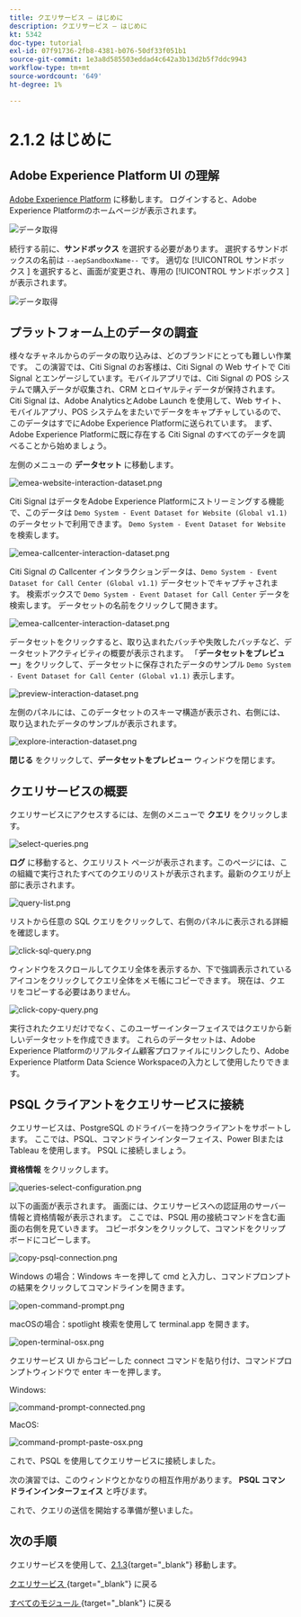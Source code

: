 ```yaml
---
title: クエリサービス – はじめに
description: クエリサービス – はじめに
kt: 5342
doc-type: tutorial
exl-id: 07f91736-2fb8-4381-b076-50df33f051b1
source-git-commit: 1e3a8d585503eddad4c642a3b13d2b5f7ddc9943
workflow-type: tm+mt
source-wordcount: '649'
ht-degree: 1%

---
```


# 2.1.2 はじめに

## Adobe Experience Platform UI の理解

[Adobe Experience Platform](https://experience.adobe.com/platform) に移動します。 ログインすると、Adobe Experience Platformのホームページが表示されます。

![データ取得](./../../../../modules/delivery-activation/datacollection/dc1.2/images/home.png)

続行する前に、**サンドボックス** を選択する必要があります。 選択するサンドボックスの名前は ``--aepSandboxName--`` です。 適切な [!UICONTROL  サンドボックス ] を選択すると、画面が変更され、専用の [!UICONTROL  サンドボックス ] が表示されます。

![データ取得](./../../../../modules/delivery-activation/datacollection/dc1.2/images/sb1.png)

## プラットフォーム上のデータの調査

様々なチャネルからのデータの取り込みは、どのブランドにとっても難しい作業です。 この演習では、Citi Signal のお客様は、Citi Signal の Web サイトで Citi Signal とエンゲージしています。モバイルアプリでは、Citi Signal の POS システムで購入データが収集され、CRM とロイヤルティデータが保持されます。 Citi Signal は、Adobe AnalyticsとAdobe Launch を使用して、Web サイト、モバイルアプリ、POS システムをまたいでデータをキャプチャしているので、このデータはすでにAdobe Experience Platformに送られています。 まず、Adobe Experience Platformに既に存在する Citi Signal のすべてのデータを調べることから始めましょう。

左側のメニューの **データセット** に移動します。

![emea-website-interaction-dataset.png](./images/emeawebsiteinteractiondataset.png)

Citi Signal はデータをAdobe Experience Platformにストリーミングする機能で、このデータは `Demo System - Event Dataset for Website (Global v1.1)` のデータセットで利用できます。 `Demo System - Event Dataset for Website` を検索します。

![emea-callcenter-interaction-dataset.png](./images/emeawebsiteinteractiondataset1.png)

Citi Signal の Callcenter インタラクションデータは、`Demo System - Event Dataset for Call Center (Global v1.1)` データセットでキャプチャされます。 検索ボックスで `Demo System - Event Dataset for Call Center` データを検索します。 データセットの名前をクリックして開きます。

![emea-callcenter-interaction-dataset.png](./images/emeacallcenterinteractiondataset.png)

データセットをクリックすると、取り込まれたバッチや失敗したバッチなど、データセットアクティビティの概要が表示されます。 「**データセットをプレビュー**」をクリックして、データセットに保存されたデータのサンプル `Demo System - Event Dataset for Call Center (Global v1.1)` 表示します。

![preview-interaction-dataset.png](./images/previewinteractiondataset.png)

左側のパネルには、このデータセットのスキーマ構造が表示され、右側には、取り込まれたデータのサンプルが表示されます。

![explore-interaction-dataset.png](./images/exploreinteractiondataset.png)

**閉じる** をクリックして、**データセットをプレビュー** ウィンドウを閉じます。

## クエリサービスの概要

クエリサービスにアクセスするには、左側のメニューで **クエリ** をクリックします。

![select-queries.png](./images/selectqueries.png)

**ログ** に移動すると、クエリリスト ページが表示されます。このページには、この組織で実行されたすべてのクエリのリストが表示されます。最新のクエリが上部に表示されます。

![query-list.png](./images/querylist.png)

リストから任意の SQL クエリをクリックして、右側のパネルに表示される詳細を確認します。

![click-sql-query.png](./images/clicksqlquery.png)

ウィンドウをスクロールしてクエリ全体を表示するか、下で強調表示されているアイコンをクリックしてクエリ全体をメモ帳にコピーできます。 現在は、クエリをコピーする必要はありません。

![click-copy-query.png](./images/clickcopyquery.png)

実行されたクエリだけでなく、このユーザーインターフェイスではクエリから新しいデータセットを作成できます。 これらのデータセットは、Adobe Experience Platformのリアルタイム顧客プロファイルにリンクしたり、Adobe Experience Platform Data Science Workspaceの入力として使用したりできます。

## PSQL クライアントをクエリサービスに接続

クエリサービスは、PostgreSQL のドライバーを持つクライアントをサポートします。 ここでは、PSQL、コマンドラインインターフェイス、Power BIまたは Tableau を使用します。 PSQL に接続しましょう。

**資格情報** をクリックします。

![queries-select-configuration.png](./images/queriesselectconfiguration.png)

以下の画面が表示されます。 画面には、クエリサービスへの認証用のサーバー情報と資格情報が表示されます。 ここでは、PSQL 用の接続コマンドを含む画面の右側を見ていきます。 コピーボタンをクリックして、コマンドをクリップボードにコピーします。

![copy-psql-connection.png](./images/copypsqlconnection.png)

Windows の場合：Windows キーを押して cmd と入力し、コマンドプロンプトの結果をクリックしてコマンドラインを開きます。

![open-command-prompt.png](./images/opencommandprompt.png)

macOSの場合：spotlight 検索を使用して terminal.app を開きます。

![open-terminal-osx.png](./images/openterminalosx.png)

クエリサービス UI からコピーした connect コマンドを貼り付け、コマンドプロンプトウィンドウで enter キーを押します。

Windows:

![command-prompt-connected.png](./images/commandpromptconnected.png)

MacOS:

![command-prompt-paste-osx.png](./images/commandpromptpasteosx.png)

これで、PSQL を使用してクエリサービスに接続しました。

次の演習では、このウィンドウとかなりの相互作用があります。 **PSQL コマンドラインインターフェイス** と呼びます。

これで、クエリの送信を開始する準備が整いました。

## 次の手順

クエリサービスを使用して、[2.1.3](./ex3.md){target="_blank"} 移動します。

[ クエリサービス ](./query-service.md){target="_blank"} に戻る

[ すべてのモジュール ](./../../../../overview.md){target="_blank"} に戻る
